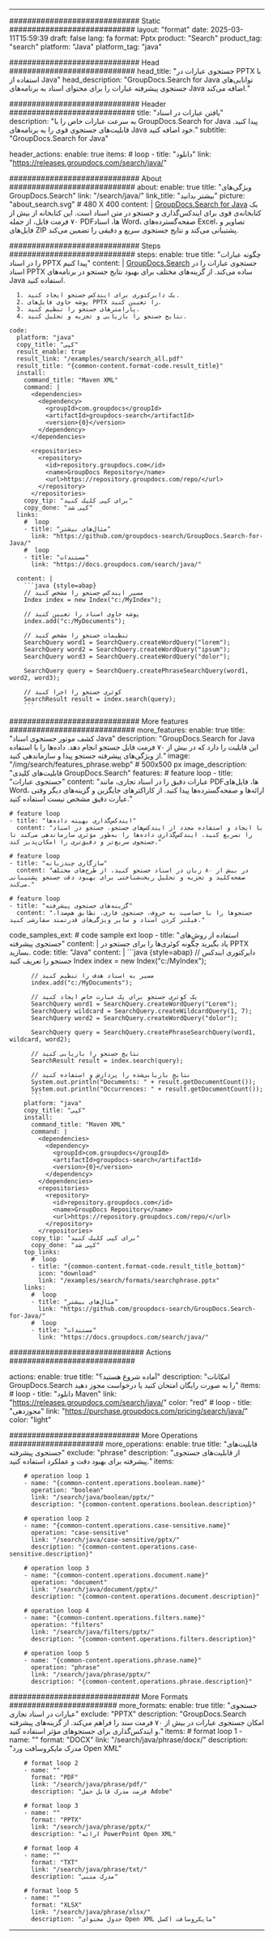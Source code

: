 
---
############################# Static ############################
layout: "format"
date:  2025-03-11T15:59:39
draft: false
lang: fa
format: Pptx
product: "Search"
product_tag: "search"
platform: "Java"
platform_tag: "java"

############################# Head ############################
head_title: "جستجوی عبارات در PPTX با استفاده از Java"
head_description: "GroupDocs.Search for Java توانایی‌های جستجوی پیشرفته عبارات را برای محتوای اسناد به برنامه‌های Java اضافه می‌کند."

############################# Header ############################
title: "یافتن عبارات در اسناد" 
description: "به سرعت عبارات خاص را با GroupDocs.Search for Java پیدا کنید. قابلیت‌های جستجوی قوی را به برنامه‌های Java خود اضافه کنید."
subtitle: "GroupDocs.Search for Java" 

header_actions:
  enable: true
  items:
    #  loop
    - title: "دانلود"
      link: "https://releases.groupdocs.com/search/java/"
      
############################# About ############################
about:
    enable: true
    title: "ویژگی‌های GroupDocs.Search"
    link: "/search/java/"
    link_title: "بیشتر بدانید"
    picture: "about_search.svg" # 480 X 400
    content: |
       [GroupDocs.Search for Java](/search/java/) یک کتابخانه‌ی قوی برای ایندکس‌گذاری و جستجو در متن اسناد است. این کتابخانه از بیش از ۷۰ فرمت فایل، از جمله PDFها، اسناد Word، صفحه‌گسترده‌های Excel، تصاویر و فایل‌های ZIP پشتیبانی می‌کند و نتایج جستجوی سریع و دقیقی را تضمین می‌کند.

############################# Steps ############################
steps:
    enable: true
    title: "چگونه عبارات را در اسناد PPTX پیدا کنیم"
    content: |
      [GroupDocs.Search](/search/java/) جستجوی عبارات را در اسناد PPTX ساده می‌کند. از گزینه‌های مختلف برای بهبود نتایج جستجو در برنامه‌های Java استفاده کنید.
      
      1. یک دایرکتوری برای ایندکس جستجو ایجاد کنید.
      2. پوشه حاوی فایل‌های PPTX را تعیین کنید.
      3. پارامترهای جستجو را تنظیم کنید.
      4. نتایج جستجو را بازیابی و تجزیه و تحلیل کنید.
   
    code:
      platform: "java"
      copy_title: "کپی"
      result_enable: true
      result_link: "/examples/search/search_all.pdf"
      result_title: "{common-content.format-code.result_title}"
      install:
        command_title: "Maven XML"
        command: |
          <dependencies>
            <dependency>
              <groupId>com.groupdocs</groupId>
              <artifactId>groupdocs-search</artifactId>
              <version>{0}</version>
            </dependency>
          </dependencies>

          <repositories>
            <repository>
              <id>repository.groupdocs.com</id>
              <name>GroupDocs Repository</name>
              <url>https://repository.groupdocs.com/repo/</url>
            </repository>
          </repositories>
        copy_tip: "برای کپی کلیک کنید"
        copy_done: "کپی شد"
      links:
        #  loop
        - title: "مثال‌های بیشتر"
          link: "https://github.com/groupdocs-search/GroupDocs.Search-for-Java/"
        #  loop
        - title: "مستندات"
          link: "https://docs.groupdocs.com/search/java/"
          
      content: |
        ```java {style=abap}
        // مسیر ایندکس جستجو را مشخص کنید
        Index index = new Index("c:/MyIndex");

        // پوشه حاوی اسناد را تعیین کنید
        index.add("c:/MyDocuments");

        // تنظیمات جستجو را مشخص کنید
        SearchQuery word1 = SearchQuery.createWordQuery("lorem");
        SearchQuery word2 = SearchQuery.createWordQuery("ipsum");
        SearchQuery word3 = SearchQuery.createWordQuery("dolor");

        SearchQuery query = SearchQuery.createPhraseSearchQuery(word1, word2, word3);
        
        // کوئری جستجو را اجرا کنید
        SearchResult result = index.search(query);
        ```            

############################# More features ############################
more_features:
  enable: true
  title: "کشف موتور جستجوی اسناد Java"
  description: "GroupDocs.Search for Java این قابلیت را دارد که در بیش از ۷۰ فرمت فایل جستجو انجام دهد. داده‌ها را با استفاده از ویژگی‌های پیشرفته جستجو پیدا و سازماندهی کنید."
  image: "/img/search/features_phrase.webp" # 500x500 px
  image_description: "قابلیت‌های کلیدی GroupDocs.Search"
  features:
    # feature loop
    - title: "جستجوی عبارات"
      content: "عبارات دقیق را در اسناد تجاری، مانند PDFها، فایل‌های Word، ارائه‌ها و صفحه‌گسترده‌ها پیدا کنید. از کاراکترهای جایگزین و گزینه‌های دیگر وقتی عبارت دقیق مشخص نیست استفاده کنید."

    # feature loop
    - title: "ایندکس‌گذاری بهینه داده‌ها"
      content: "با ایجاد و استفاده مجدد از ایندکس‌های جستجو، جستجو در اسناد را تسریع کنید. ایندکس‌گذاری داده‌ها را به‌طور مؤثری سازماندهی می‌کند تا جستجوی سریع‌تر و دقیق‌تری را امکان‌پذیر کند."

    # feature loop
    - title: "سازگاری چندزبانه"
      content: "در بیش از ۸۰ زبان در اسناد جستجو کنید. از طرح‌های مختلف صفحه‌کلید و تجزیه و تحلیل ریخت‌شناختی برای بهبود دقت جستجو پشتیبانی می‌کند."

    # feature loop
    - title: "گزینه‌های جستجوی پیشرفته"
      content: "جستجوها را با حساسیت به حروف، جستجوی فازی، تطابق هم‌صدا، فیلتر کردن اسناد و سایر ویژگی‌های قدرتمند سفارشی کنید."
      
  code_samples_ext:
    # code sample ext loop
    - title: "استفاده از روش‌های جستجوی پیشرفته"
      content: |
        یاد بگیرید چگونه کوئری‌ها را برای جستجو در PPTX بسازید.
      code:
        title: "Java"
        content: |
          ```java {style=abap}
          // دایرکتوری ایندکس جستجو را تعریف کنید
          Index index = new Index("c:/MyIndex");
              
          // مسیر به اسناد هدف را تنظیم کنید
          index.add("c:/MyDocuments");

          // یک کوئری جستجو برای یک عبارت خاص ایجاد کنید
          SearchQuery word1 = SearchQuery.createWordQuery("Lorem");
          SearchQuery wildcard = SearchQuery.createWildcardQuery(1, 7);
          SearchQuery word2 = SearchQuery.createWordQuery("dolor");

          SearchQuery query = SearchQuery.createPhraseSearchQuery(word1, wildcard, word2);

          // نتایج جستجو را بازیابی کنید
          SearchResult result = index.search(query);
          
          // نتایج بازیابی‌شده را پردازش و استفاده کنید
          System.out.println("Documents: " + result.getDocumentCount());
          System.out.println("Occurrences: " + result.getDocumentCount());
          ```
        platform: "java"
        copy_title: "کپی"
        install:
          command_title: "Maven XML"
          command: |
            <dependencies>
              <dependency>
                <groupId>com.groupdocs</groupId>
                <artifactId>groupdocs-search</artifactId>
                <version>{0}</version>
              </dependency>
            </dependencies>
            <repositories>
              <repository>
                <id>repository.groupdocs.com</id>
                <name>GroupDocs Repository</name>
                <url>https://repository.groupdocs.com/repo/</url>
              </repository>
            </repositories>
          copy_tip: "برای کپی کلیک کنید"
          copy_done: "کپی شد"
        top_links:
          #  loop
          - title: "{common-content.format-code.result_title_bottom}"
            icon: "download"
            link: "/examples/search/formats/searchphrase.pptx"
        links:
          #  loop
          - title: "مثال‌های بیشتر"
            link: "https://github.com/groupdocs-search/GroupDocs.Search-for-Java/"
          #  loop
          - title: "مستندات"
            link: "https://docs.groupdocs.com/search/java/"
            

            


############################## Actions ############################

actions:
  enable: true
  title: "آماده شروع هستید؟"
  description: "امکانات GroupDocs.Search را به صورت رایگان امتحان کنید یا درخواست مجوز دهید"
  items:
    #  loop
    - title: "دانلود Maven"
      link: "https://releases.groupdocs.com/search/java/"
      color: "red"
        #  loop
    - title: "مجوزدهی"
      link: "https://purchase.groupdocs.com/pricing/search/java/"
      color: "light"


############################# More Operations #####################
more_operations:
    enable: true
    title: "قابلیت‌های جستجوی پیشرفته"
    exclude: "phrase"
    description: "از قابلیت‌های جستجوی پیشرفته برای بهبود دقت و عملکرد استفاده کنید."
    items: 
          
        # operation loop 1
        - name: "{common-content.operations.boolean.name}"
          operation: "boolean"
          link: "/search/java/boolean/pptx/"
          description: "{common-content.operations.boolean.description}"

        # operation loop 2
        - name: "{common-content.operations.case-sensitive.name}"
          operation: "case-sensitive"
          link: "/search/java/case-sensitive/pptx/"
          description: "{common-content.operations.case-sensitive.description}"

        # operation loop 3
        - name: "{common-content.operations.document.name}"
          operation: "document"
          link: "/search/java/document/pptx/"
          description: "{common-content.operations.document.description}"

        # operation loop 4
        - name: "{common-content.operations.filters.name}"
          operation: "filters"
          link: "/search/java/filters/pptx/"
          description: "{common-content.operations.filters.description}"

        # operation loop 5
        - name: "{common-content.operations.phrase.name}"
          operation: "phrase"
          link: "/search/java/phrase/pptx/"
          description: "{common-content.operations.phrase.description}"
          
        
          
############################# More Formats ########################
more_formats:
    enable: true
    title: "جستجوی عبارات در اسناد تجاری"
    exclude: "PPTX"
    description: "GroupDocs.Search امکان جستجوی عبارات در بیش از ۷۰ فرمت سند را فراهم می‌کند. از گزینه‌های پیشرفته و ایندکس‌گذاری برای جستجوهای مؤثر استفاده کنید."
    items: 
        # format loop 1
        - name: ""
          format: "DOCX"
          link: "/search/java/phrase/docx/"
          description: "مدرک مایکروسافت ورد Open XML"
          
        # format loop 2
        - name: ""
          format: "PDF"
          link: "/search/java/phrase/pdf/"
          description: "فرمت مدرک قابل حمل Adobe"
          
        # format loop 3
        - name: ""
          format: "PPTX"
          link: "/search/java/phrase/pptx/"
          description: "ارائه PowerPoint Open XML"

        # format loop 4
        - name: ""
          format: "TXT"
          link: "/search/java/phrase/txt/"
          description: "مدرک متنی"
          
        # format loop 5
        - name: ""
          format: "XLSX"
          link: "/search/java/phrase/xlsx/"
          description: "جدول محتوای Open XML مایکروسافت اکسل"
  

---